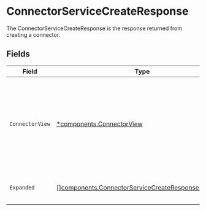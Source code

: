 # ConnectorServiceCreateResponse

The ConnectorServiceCreateResponse is the response returned from creating a connector.


## Fields

| Field                                                                                                                         | Type                                                                                                                          | Required                                                                                                                      | Description                                                                                                                   |
| ----------------------------------------------------------------------------------------------------------------------------- | ----------------------------------------------------------------------------------------------------------------------------- | ----------------------------------------------------------------------------------------------------------------------------- | ----------------------------------------------------------------------------------------------------------------------------- |
| `ConnectorView`                                                                                                               | [*components.ConnectorView](../../models/components/connectorview.md)                                                         | :heavy_minus_sign:                                                                                                            | The ConnectorView object provides a connector response object, as well as JSONPATHs to related objects provided by expanders. |
| `Expanded`                                                                                                                    | [][components.ConnectorServiceCreateResponseExpanded](../../models/components/connectorservicecreateresponseexpanded.md)      | :heavy_minus_sign:                                                                                                            | The array of expanded items indicated by the request.                                                                         |